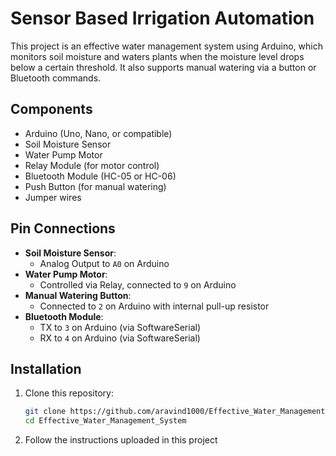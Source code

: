 # Sensor Based Irrigation Automation

This project is an effective water management system using Arduino, which monitors soil moisture and waters plants when the moisture level drops below a certain threshold. It also supports manual watering via a button or Bluetooth commands.

## Components

- Arduino (Uno, Nano, or compatible)
- Soil Moisture Sensor
- Water Pump Motor
- Relay Module (for motor control)
- Bluetooth Module (HC-05 or HC-06)
- Push Button (for manual watering)
- Jumper wires

## Pin Connections

- **Soil Moisture Sensor**:
  - Analog Output to `A0` on Arduino
- **Water Pump Motor**:
  - Controlled via Relay, connected to `9` on Arduino
- **Manual Watering Button**:
  - Connected to `2` on Arduino with internal pull-up resistor
- **Bluetooth Module**:
  - TX to `3` on Arduino (via SoftwareSerial)
  - RX to `4` on Arduino (via SoftwareSerial)

## Installation

1. Clone this repository:
   ```sh
   git clone https://github.com/aravind1000/Effective_Water_Management_System.git
   cd Effective_Water_Management_System

2. Follow the instructions uploaded in this project
